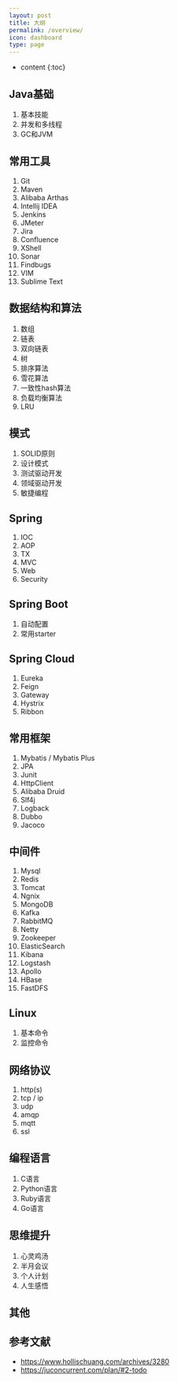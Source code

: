 ```yaml
---
layout: post
title: 大纲
permalink: /overview/
icon: dashboard
type: page
---
```


* content
{:toc}


## Java基础

1. 基本技能
2. 并发和多线程
3. GC和JVM

## 常用工具

1. Git
2. Maven
3. Alibaba Arthas
4. Intellij IDEA
5. Jenkins
6. JMeter
7. Jira
8. Confluence
9. XShell
10. Sonar
11. Findbugs
12. VIM
13. Sublime Text

## 数据结构和算法

1. 数组
2. 链表
3. 双向链表
4. 树
5. 排序算法
6. 雪花算法
7. 一致性hash算法
8. 负载均衡算法
9. LRU

## 模式

1. SOLID原则
2. 设计模式
3. 测试驱动开发
4. 领域驱动开发
5. 敏捷编程

## Spring

1. IOC
2. AOP
3. TX
4. MVC
5. Web
6. Security

## Spring Boot

1. 自动配置
2. 常用starter

## Spring Cloud

1. Eureka
2. Feign
3. Gateway
4. Hystrix
5. Ribbon

## 常用框架

1. Mybatis / Mybatis Plus
2. JPA
3. Junit
4. HttpClient
5. Alibaba Druid
6. Slf4j
7. Logback
8. Dubbo
9. Jacoco

## 中间件

1. Mysql
2. Redis
3. Tomcat
4. Ngnix
5. MongoDB
6. Kafka
7. RabbitMQ
8. Netty
9. Zookeeper
10. ElasticSearch
11. Kibana
12. Logstash
13. Apollo
14. HBase
15. FastDFS

## Linux

1. 基本命令
2. 监控命令

## 网络协议

1. http(s)
2. tcp / ip
3. udp
4. amqp
5. mqtt
6. ssl

## 编程语言

1. C语言
2. Python语言
3. Ruby语言
4. Go语言

## 思维提升

1. 心灵鸡汤
2. 半月会议
3. 个人计划
3. 人生感悟

## 其他


## 参考文献

+ https://www.hollischuang.com/archives/3280
+ https://juconcurrent.com/plan/#2-todo
